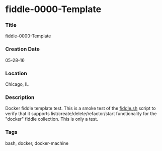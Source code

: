 fiddle-0000-Template
======

### Title

fiddle-0000-Template


### Creation Date

05-28-16


### Location

Chicago, IL


### Description

Docker fiddle template test.  This is a smoke test of the [fiddle.sh](../../scripts/fiddle.sh) script to verify that
it supports list/create/delete/refactor/start functionality for the "docker" fiddle collection. This is only a test.


### Tags

bash, docker, docker-machine
